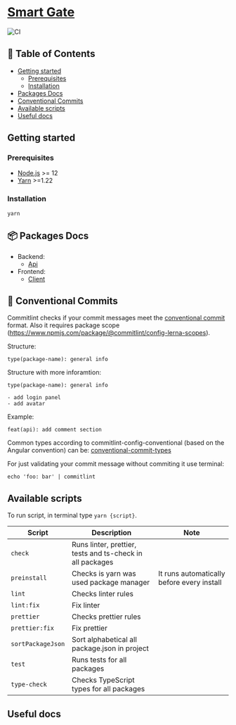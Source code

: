 # [Smart Gate](https://github.com/Jozwiaczek/smart-gate)

![CI](https://github.com/Jozwiaczek/smart-gate/workflows/Continuous%20Integration/badge.svg)

## 🚩 Table of Contents

- [Getting started](#-getting-started)
  - [Prerequisites](#-prerequisites)
  - [Installation](#-installation)
- [Packages Docs](#-packages-docs)
- [Conventional Commits](#-conventional-commits)
- [Available scripts](#-available-scripts)
- [Useful docs](#-useful-docs)

## Getting started

### Prerequisites

- [Node.js](https://nodejs.org/en/) >= 12
- [Yarn](https://classic.yarnpkg.com/lang/en/) >=1.22

### Installation

```shell script
yarn
```

## 📦 Packages Docs

- Backend:
  - [Api](./packages/api/README.md)
- Frontend:
  - [Client](./packages/client/README.md)

## 📏 Conventional Commits

Commitlint checks if your commit messages meet the [conventional commit](https://www.conventionalcommits.org/en/v1.0.0/) format.
Also it requires package scope (https://www.npmjs.com/package/@commitlint/config-lerna-scopes).

Structure:

```git
type(package-name): general info
```

Structure with more inforamtion:

```git
type(package-name): general info

- add login panel
- add avatar
```

Example:

```git
feat(api): add comment section
```

Common types according to commitlint-config-conventional (based on the Angular convention) can be:
[conventional-commit-types](https://github.com/commitizen/conventional-commit-types/blob/master/index.json)

For just validating your commit message without commiting it use terminal:

```shell
echo 'foo: bar' | commitlint
```

## Available scripts

To run script, in terminal type `yarn {script}`.

| Script            | Description                                               | Note                                       |
| ----------------- | --------------------------------------------------------- | ------------------------------------------ |
| `check`           | Runs linter, prettier, tests and ts-check in all packages |                                            |
| `preinstall`      | Checks is yarn was used package manager                   | It runs automatically before every install |
| `lint`            | Checks linter rules                                       |                                            |
| `lint:fix`        | Fix linter                                                |                                            |
| `prettier`        | Checks prettier rules                                     |                                            |
| `prettier:fix`    | Fix prettier                                              |                                            |
| `sortPackageJson` | Sort alphabetical all package.json in project             |                                            |
| `test`            | Runs tests for all packages                               |                                            |
| `type-check`      | Checks TypeScript types for all packages                  |                                            |

## Useful docs
